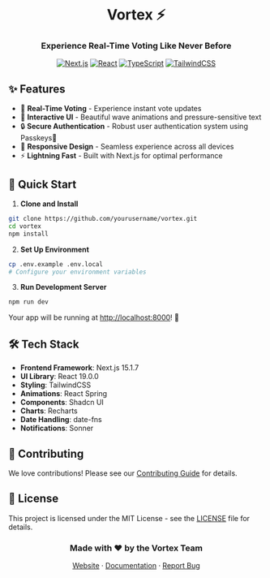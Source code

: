 <div align="center">

#  Vortex ⚡️

### Experience Real-Time Voting Like Never Before

[![Next.js](https://img.shields.io/badge/Next.js-15.1.7-black?style=for-the-badge&logo=next.js)](https://nextjs.org/)
[![React](https://img.shields.io/badge/React-19.0.0-blue?style=for-the-badge&logo=react)](https://reactjs.org/)
[![TypeScript](https://img.shields.io/badge/TypeScript-5-blue?style=for-the-badge&logo=typescript)](https://www.typescriptlang.org/)
[![TailwindCSS](https://img.shields.io/badge/TailwindCSS-3.4.1-38B2AC?style=for-the-badge&logo=tailwind-css)](https://tailwindcss.com)

</div>

## ✨ Features

- 🎯 **Real-Time Voting** - Experience instant vote updates
- 🎨 **Interactive UI** - Beautiful wave animations and pressure-sensitive text
- 🔒 **Secure Authentication** - Robust user authentication system using Passkeys🔑
- 📱 **Responsive Design** - Seamless experience across all devices
- ⚡ **Lightning Fast** - Built with Next.js for optimal performance

## 🚀 Quick Start

1. **Clone and Install**
```bash
git clone https://github.com/yourusername/vortex.git
cd vortex
npm install
```

2. **Set Up Environment**
```bash
cp .env.example .env.local
# Configure your environment variables
```

3. **Run Development Server**
```bash
npm run dev
```

Your app will be running at [http://localhost:8000](http://localhost:8000)! 🎉

## 🛠️ Tech Stack

- **Frontend Framework**: Next.js 15.1.7
- **UI Library**: React 19.0.0
- **Styling**: TailwindCSS
- **Animations**: React Spring
- **Components**: Shadcn UI
- **Charts**: Recharts
- **Date Handling**: date-fns
- **Notifications**: Sonner

## 🤝 Contributing

We love contributions! Please see our [Contributing Guide](CONTRIBUTING.md) for details.

## 📝 License

This project is licensed under the MIT License - see the [LICENSE](LICENSE) file for details.

<div align="center">

### Made with ❤️ by the Vortex Team

[Website](https://vortex-voting.com) · [Documentation](https://docs.vortex-voting.com) · [Report Bug](https://github.com/yourusername/vortex/issues)

</div>
